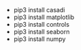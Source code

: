 - pip3 install casadi
- pip3 install matplotlib 
- pip3 install controls
- pip3 install seaborn
- pip3 install numpy 